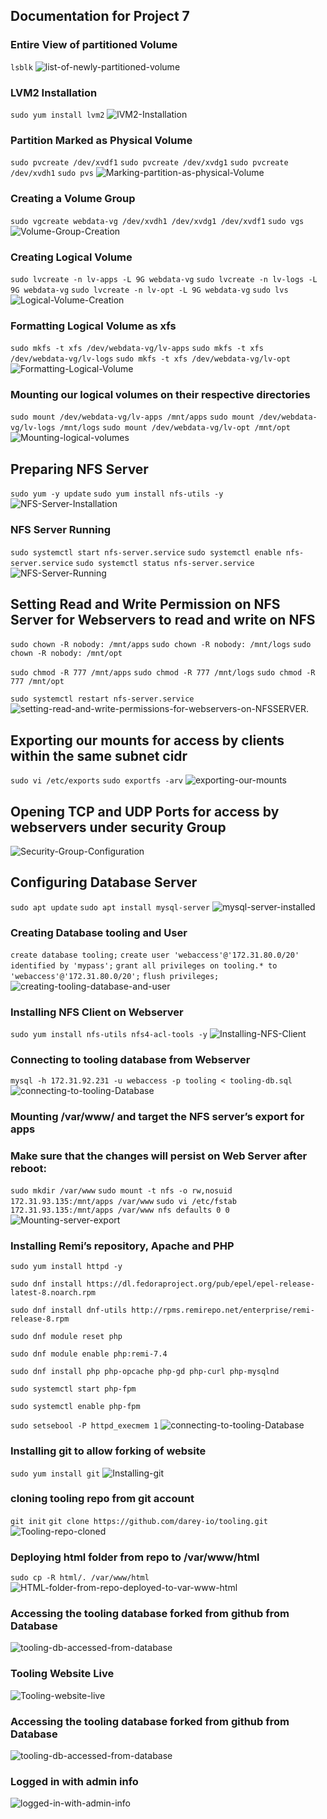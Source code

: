 ## **Documentation for Project 7**

### Entire View of partitioned Volume 
`lsblk`
![list-of-newly-partitioned-volume](./Images-NFS-Server/Partitioned-volume-view.png)

### LVM2 Installation
`sudo yum install lvm2`
![lVM2-Installation](./Images-NFS-Server/LVM-2-Installed.png)

### Partition Marked as Physical Volume
`sudo pvcreate /dev/xvdf1`
`sudo pvcreate /dev/xvdg1`
`sudo pvcreate /dev/xvdh1`
`sudo pvs`
![Marking-partition-as-physical-Volume](./Images-NFS-Server/Partitons-marked-as-physical-volumes.png)

### Creating a Volume Group
`sudo vgcreate webdata-vg /dev/xvdh1 /dev/xvdg1 /dev/xvdf1`
`sudo vgs`
![Volume-Group-Creation](./Images-NFS-Server/Volume-group-created.png)

### Creating Logical Volume
`sudo lvcreate -n lv-apps -L 9G webdata-vg`
`sudo lvcreate -n lv-logs -L 9G webdata-vg`
`sudo lvcreate -n lv-opt -L 9G webdata-vg`
`sudo lvs`
![Logical-Volume-Creation](./Images-NFS-Server/Logical-volumes-created.png)

### Formatting Logical Volume as xfs
`sudo mkfs -t xfs /dev/webdata-vg/lv-apps`
`sudo mkfs -t xfs /dev/webdata-vg/lv-logs`
`sudo mkfs -t xfs /dev/webdata-vg/lv-opt`
![Formatting-Logical-Volume](./Images-NFS-Server/Logical-volumes-formatted-as-xfs.png)

### Mounting our logical volumes on their respective directories
`sudo mount /dev/webdata-vg/lv-apps /mnt/apps`
`sudo mount /dev/webdata-vg/lv-logs /mnt/logs`
`sudo mount /dev/webdata-vg/lv-opt /mnt/opt`
![Mounting-logical-volumes](./Images-NFS-Server/Logical-volumes-mounted-on-their-respective-mount-directories.png)

## Preparing NFS Server
`sudo yum -y update`
`sudo yum install nfs-utils -y`
![NFS-Server-Installation](./Images-NFS-Server/NFS-Utils-Installed.png)

### NFS Server Running
`sudo systemctl start nfs-server.service`
`sudo systemctl enable nfs-server.service`
`sudo systemctl status nfs-server.service`
![NFS-Server-Running](./Images-NFS-Server/NFS-Server-up-and-running.png)

## Setting Read and Write Permission on NFS Server for Webservers to read and write on NFS
`sudo chown -R nobody: /mnt/apps`
`sudo chown -R nobody: /mnt/logs`
`sudo chown -R nobody: /mnt/opt`

`sudo chmod -R 777 /mnt/apps`
`sudo chmod -R 777 /mnt/logs`
`sudo chmod -R 777 /mnt/opt`

`sudo systemctl restart nfs-server.service`
![setting-read-and-write-permissions-for-webservers-on-NFSSERVER.](./Images-NFS-Server/setting-read-and-write-permissions-for%20-webserver-on-NFSSERVER.png)

## Exporting our mounts for access by clients within the same subnet cidr
`sudo vi /etc/exports`
`sudo exportfs -arv`
![exporting-our-mounts](./Images-NFS-Server/exporting-our-mounts-for-access-by-clients-within-thesame-subnets-cidr.png)

## Opening TCP and UDP Ports for access by webservers under security Group
![Security-Group-Configuration](./Images-NFS-Server/TCP-and-UDP-Ports-opened-on-NFS-%20for-accesss-by-webservers.png)

## **Configuring Database Server**
`sudo apt update`
`sudo apt install mysql-server`
![mysql-server-installed](./Images-NFS-Server/My-sql-server-installed.png)

### Creating Database tooling and User
`create database tooling;`
`create user 'webaccess'@'172.31.80.0/20' identified by 'mypass';`
`grant all privileges on tooling.* to 'webaccess'@'172.31.80.0/20';`
`flush privileges;`
![creating-tooling-database-and-user](./Images-NFS-Server/Database-Server-Configured.png)

### Installing NFS Client on Webserver
`sudo yum install nfs-utils nfs4-acl-tools -y`
![Installing-NFS-Client](./Images-Web-Server/Installing-NFS-Client.png)

### Connecting to tooling database from Webserver
`mysql -h 172.31.92.231 -u webaccess -p tooling < tooling-db.sql`
![connecting-to-tooling-Database](./Images-Web-Server/Connected-to-tooling-Database-from-webserver.png)

### Mounting /var/www/ and target the NFS server’s export for apps

### Make sure that the changes will persist on Web Server after reboot:

`sudo mkdir /var/www`
`sudo mount -t nfs -o rw,nosuid 172.31.93.135:/mnt/apps /var/www`
`sudo vi /etc/fstab`
`172.31.93.135:/mnt/apps /var/www nfs defaults 0 0`
![Mounting-server-export](./Images-Web-Server/making-sure-our-changes-remain-after-reboot.png)

### Installing Remi’s repository, Apache and PHP
`sudo yum install httpd -y`

`sudo dnf install https://dl.fedoraproject.org/pub/epel/epel-release-latest-8.noarch.rpm`

`sudo dnf install dnf-utils http://rpms.remirepo.net/enterprise/remi-release-8.rpm`

`sudo dnf module reset php`

`sudo dnf module enable php:remi-7.4`

`sudo dnf install php php-opcache php-gd php-curl php-mysqlnd`

`sudo systemctl start php-fpm`

`sudo systemctl enable php-fpm`

`sudo setsebool -P httpd_execmem 1`
![connecting-to-tooling-Database](./Images-Web-Server/Installing-Remi-repository.png)

### Installing git to allow forking of website
`sudo yum install git`
![Installing-git](./Images-Web-Server/Installing-Git-to-allow-forking-of-website.png)

### cloning tooling repo from git account
`git init`
`git clone https://github.com/darey-io/tooling.git`
![Tooling-repo-cloned](./Images-Web-Server/Tooling-Repo-Cloned.png)

### Deploying html folder from repo to /var/www/html
`sudo cp -R html/. /var/www/html`
![HTML-folder-from-repo-deployed-to-var-www-html](./Images-Web-Server/HTML-folder-from-repo-deployed-to-var-www-html.png)

### Accessing the tooling database forked from github from Database
![tooling-db-accessed-from-database](./Images-Web-Server/tooling-db-accessed-from-database.png)

### Tooling Website Live
![Tooling-website-live](./Images-Web-Server/Tooling-website-live.png)

### Accessing the tooling database forked from github from Database
![tooling-db-accessed-from-database](./Images-Web-Server/tooling-db-accessed-from-database.png)

### Logged in with admin info
![logged-in-with-admin-info](./Images-Web-Server/Logged-in-with-admin-info.png)